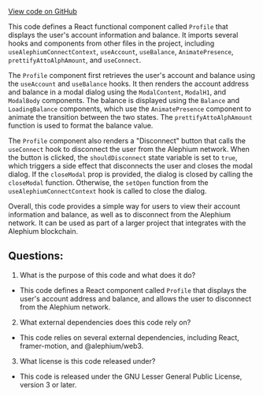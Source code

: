 [View code on GitHub](https://github.com/alephium/alephium-web3/packages/web3-react/src/components/Pages/Profile/index.tsx)

This code defines a React functional component called `Profile` that displays the user's account information and balance. It imports several hooks and components from other files in the project, including `useAlephiumConnectContext`, `useAccount`, `useBalance`, `AnimatePresence`, `prettifyAttoAlphAmount`, and `useConnect`. 

The `Profile` component first retrieves the user's account and balance using the `useAccount` and `useBalance` hooks. It then renders the account address and balance in a modal dialog using the `ModalContent`, `ModalH1`, and `ModalBody` components. The balance is displayed using the `Balance` and `LoadingBalance` components, which use the `AnimatePresence` component to animate the transition between the two states. The `prettifyAttoAlphAmount` function is used to format the balance value.

The `Profile` component also renders a "Disconnect" button that calls the `useConnect` hook to disconnect the user from the Alephium network. When the button is clicked, the `shouldDisconnect` state variable is set to `true`, which triggers a side effect that disconnects the user and closes the modal dialog. If the `closeModal` prop is provided, the dialog is closed by calling the `closeModal` function. Otherwise, the `setOpen` function from the `useAlephiumConnectContext` hook is called to close the dialog.

Overall, this code provides a simple way for users to view their account information and balance, as well as to disconnect from the Alephium network. It can be used as part of a larger project that integrates with the Alephium blockchain.
## Questions: 
 1. What is the purpose of this code and what does it do?
- This code defines a React component called `Profile` that displays the user's account address and balance, and allows the user to disconnect from the Alephium network.

2. What external dependencies does this code rely on?
- This code relies on several external dependencies, including React, framer-motion, and @alephium/web3.

3. What license is this code released under?
- This code is released under the GNU Lesser General Public License, version 3 or later.